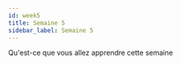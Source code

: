 ```yaml
---
id: week5
title: Semaine 5
sidebar_label: Semaine 5
---
```


Qu'est-ce que vous allez apprendre cette semaine